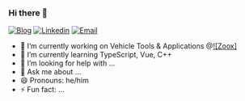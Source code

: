 ### Hi there 👋

[![Blog](https://img.shields.io/badge/Blog-F0773A?style=flat-square&logo=firefox-browser&logoColor=white)](https://jakechong.github.io)
[![Linkedin](https://img.shields.io/badge/-LinkedIn-1568BF?style=flat-square&logo=Linkedin&logoColor=white)](https://www.linkedin.com/in/jaekyungchong)
[![Email](https://img.shields.io/badge/-Email-E8453C?style=flat-square&logo=Gmail&logoColor=white)](mailto:jakechong@berkeley.edu)

- 🔭 I’m currently working on Vehicle Tools & Applications @[![Zoox]](https://zoox.com)
- 🌱 I’m currently learning TypeScript, Vue, C++
- 🤔 I’m looking for help with ...
- 💬 Ask me about ...
- 😄 Pronouns: he/him
- ⚡ Fun fact: ...
